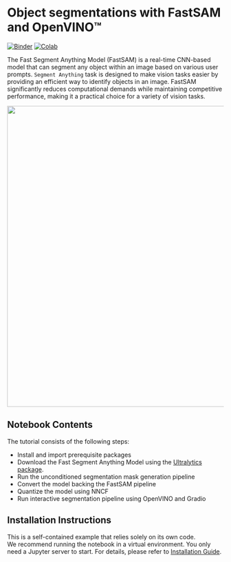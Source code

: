 # Object segmentations with FastSAM and OpenVINO™

[![Binder](https://mybinder.org/badge_logo.svg)](https://mybinder.org/v2/gh/eaidova/openvino_notebooks_binder.git/main?urlpath=git-pull%3Frepo%3Dhttps%253A%252F%252Fgithub.com%252Fopenvinotoolkit%252Fopenvino_notebooks%26urlpath%3Dtree%252Fopenvino_notebooks%252Fnotebooks%2Ffast-segment-anything%2Ffast-segment-anything.ipynb)
[![Colab](https://colab.research.google.com/assets/colab-badge.svg)](https://colab.research.google.com/github/openvinotoolkit/openvino_notebooks/blob/master/notebooks/fast-segment-anything/fast-segment-anything.ipynb)

The Fast Segment Anything Model (FastSAM) is a real-time CNN-based model that can segment any object within an image based on various user prompts. `Segment Anything` task is designed to make vision tasks easier by providing an efficient way to identify objects in an image. FastSAM significantly reduces computational demands while maintaining competitive performance, making it a practical choice for a variety of vision tasks.

<img src="https://user-images.githubusercontent.com/26833433/248551984-d98f0f6d-7535-45d0-b380-2e1440b52ad7.jpg" width=700>

## Notebook Contents
The tutorial consists of the following steps:

- Install and import prerequisite packages
- Download the Fast Segment Anything Model using the [Ultralytics package](https://docs.ultralytics.com/).
- Run the unconditioned segmentation mask generation pipeline
- Convert the model backing the FastSAM pipeline
- Quantize the model using NNCF
- Run interactive segmentation pipeline using OpenVINO and Gradio

## Installation Instructions

This is a self-contained example that relies solely on its own code.</br>
We recommend running the notebook in a virtual environment. You only need a Jupyter server to start.
For details, please refer to [Installation Guide](../../README.md).
